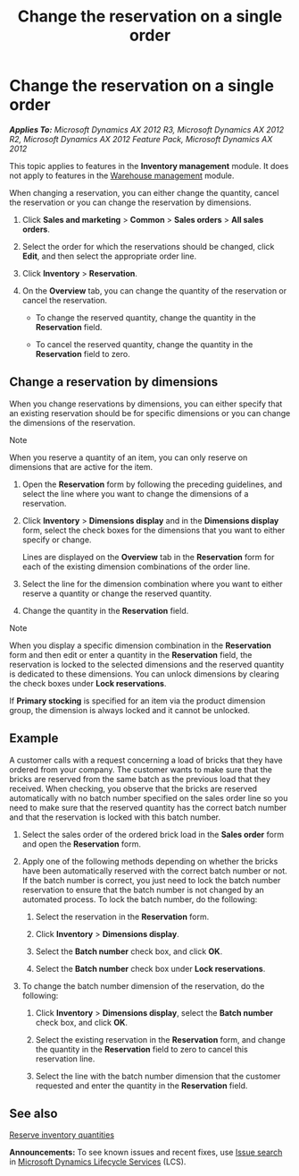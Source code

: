 ﻿---
title: Change the reservation on a single order
TOCTitle: Change the reservation on a single order
ms:assetid: 83629914-bf07-4d2f-bef2-c66d766ab7f5
ms:mtpsurl: https://technet.microsoft.com/en-us/library/Aa571561(v=AX.60)
ms:contentKeyID: 37832515
ms.date: 04/18/2014
mtps_version: v=AX.60
---

# Change the reservation on a single order 


_**Applies To:** Microsoft Dynamics AX 2012 R3, Microsoft Dynamics AX 2012 R2, Microsoft Dynamics AX 2012 Feature Pack, Microsoft Dynamics AX 2012_

This topic applies to features in the **Inventory management** module. It does not apply to features in the [Warehouse management](warehouse-management.md) module.

When changing a reservation, you can either change the quantity, cancel the reservation or you can change the reservation by dimensions.

1.  Click **Sales and marketing** \> **Common** \> **Sales orders** \> **All sales orders**.

2.  Select the order for which the reservations should be changed, click **Edit**, and then select the appropriate order line.

3.  Click **Inventory** \> **Reservation**.

4.  On the **Overview** tab, you can change the quantity of the reservation or cancel the reservation.
    
      - To change the reserved quantity, change the quantity in the **Reservation** field.
    
      - To cancel the reserved quantity, change the quantity in the **Reservation** field to zero.

## Change a reservation by dimensions

When you change reservations by dimensions, you can either specify that an existing reservation should be for specific dimensions or you can change the dimensions of the reservation.


> [!NOTE]
> <P>When you reserve a quantity of an item, you can only reserve on dimensions that are active for the item.</P>



1.  Open the **Reservation** form by following the preceding guidelines, and select the line where you want to change the dimensions of a reservation.

2.  Click **Inventory** \> **Dimensions display** and in the **Dimensions display** form, select the check boxes for the dimensions that you want to either specify or change.
    
    Lines are displayed on the **Overview** tab in the **Reservation** form for each of the existing dimension combinations of the order line.

3.  Select the line for the dimension combination where you want to either reserve a quantity or change the reserved quantity.

4.  Change the quantity in the **Reservation** field.


> [!NOTE]
> <P>When you display a specific dimension combination in the <STRONG>Reservation</STRONG> form and then edit or enter a quantity in the <STRONG>Reservation</STRONG> field, the reservation is locked to the selected dimensions and the reserved quantity is dedicated to these dimensions. You can unlock dimensions by clearing the check boxes under <STRONG>Lock reservations</STRONG>.</P>
> <P>If <STRONG>Primary stocking</STRONG> is specified for an item via the product dimension group, the dimension is always locked and it cannot be unlocked.</P>



## Example

A customer calls with a request concerning a load of bricks that they have ordered from your company. The customer wants to make sure that the bricks are reserved from the same batch as the previous load that they received. When checking, you observe that the bricks are reserved automatically with no batch number specified on the sales order line so you need to make sure that the reserved quantity has the correct batch number and that the reservation is locked with this batch number.

1.  Select the sales order of the ordered brick load in the **Sales order** form and open the **Reservation** form.

2.  Apply one of the following methods depending on whether the bricks have been automatically reserved with the correct batch number or not. If the batch number is correct, you just need to lock the batch number reservation to ensure that the batch number is not changed by an automated process. To lock the batch number, do the following:
    
    1.  Select the reservation in the **Reservation** form.
    
    2.  Click **Inventory** \> **Dimensions display**.
    
    3.  Select the **Batch number** check box, and click **OK**.
    
    4.  Select the **Batch number** check box under **Lock reservations**.

3.  To change the batch number dimension of the reservation, do the following:
    
    1.  Click **Inventory** \> **Dimensions display**, select the **Batch number** check box, and click **OK**.
    
    2.  Select the existing reservation in the **Reservation** form, and change the quantity in the **Reservation** field to zero to cancel this reservation line.
    
    3.  Select the line with the batch number dimension that the customer requested and enter the quantity in the **Reservation** field.

## See also

[Reserve inventory quantities](reserve-inventory-quantities.md)

  
**Announcements:** To see known issues and recent fixes, use [Issue search](http://go.microsoft.com/fwlink/?linkid=389258) in [Microsoft Dynamics Lifecycle Services](http://go.microsoft.com/fwlink/?linkid=306505) (LCS).

